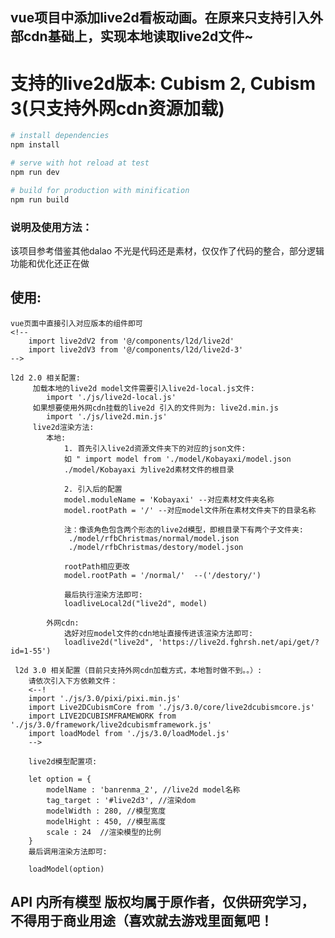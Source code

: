 ## vue项目中添加live2d看板动画。在原来只支持引入外部cdn基础上，实现本地读取live2d文件~
# 支持的live2d版本: Cubism 2, Cubism 3(只支持外网cdn资源加载)

``` bash
# install dependencies
npm install

# serve with hot reload at test
npm run dev

# build for production with minification
npm run build
```


### 说明及使用方法：
该项目参考借鉴其他dalao 不光是代码还是素材，仅仅作了代码的整合，部分逻辑功能和优化还正在做

## 使用:
	vue页面中直接引入对应版本的组件即可
	<!-- 
		import live2dV2 from '@/components/l2d/live2d'
		import live2dV3 from '@/components/l2d/live2d-3'
	-->

	l2d 2.0 相关配置:
		 加载本地的live2d model文件需要引入live2d-local.js文件:
			import './js/live2d-local.js'
		 如果想要使用外网cdn挂载的live2d 引入的文件则为: live2d.min.js
			import './js/live2d.min.js'
		 live2d渲染方法:
			本地:
				1. 首先引入live2d资源文件夹下的对应的json文件: 
				如 " import model from './model/Kobayaxi/model.json 
				./model/Kobayaxi 为live2d素材文件的根目录

				2. 引入后的配置
				model.moduleName = 'Kobayaxi' --对应素材文件夹名称
    			model.rootPath = '/' --对应model文件所在素材文件夹下的目录名称

    			注：像该角色包含两个形态的live2d模型，即根目录下有两个子文件夹:
    			 ./model/rfbChristmas/normal/model.json
    			 ./model/rfbChristmas/destory/model.json

    			rootPath相应更改
    			model.rootPath = '/normal/'  --('/destory/')

    			最后执行渲染方法即可:
    			loadliveLocal2d("live2d", model)

			外网cdn:
				选好对应model文件的cdn地址直接传进该渲染方法即可:
				loadlive2d("live2d", 'https://live2d.fghrsh.net/api/get/?id=1-55')

	 l2d 3.0 相关配置（目前只支持外网cdn加载方式，本地暂时做不到。。）:
		请依次引入下方依赖文件：
		<--! 
		import './js/3.0/pixi/pixi.min.js'
		import Live2DCubismCore from './js/3.0/core/live2dcubismcore.js'
		import LIVE2DCUBISMFRAMEWORK from './js/3.0/framework/live2dcubismframework.js'
		import loadModel from './js/3.0/loadModel.js'
		-->

		live2d模型配置项:

		let option = {
			modelName : 'banrenma_2', //live2d model名称
			tag_target : '#live2d3', //渲染dom
			modelWidth : 280, //模型宽度
			modelHight : 450, //模型高度
			scale : 24  //渲染模型的比例			
		}
		最后调用渲染方法即可:

		loadModel(option)

## API 内所有模型 版权均属于原作者，仅供研究学习，不得用于商业用途（喜欢就去游戏里面氪吧！


